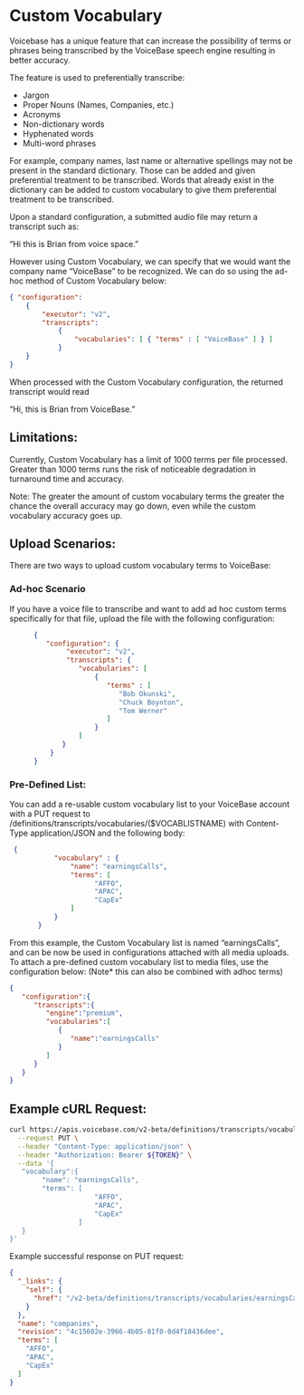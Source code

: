 
# Custom Vocabulary

Voicebase has a unique feature that can increase the possibility of terms or phrases being transcribed by the VoiceBase speech engine resulting in better accuracy.

The feature is used to preferentially transcribe:

* Jargon
* Proper Nouns (Names, Companies, etc.)
* Acronyms
* Non-dictionary words
* Hyphenated words 
* Multi-word phrases

For example, company names, last name or alternative spellings may not be present in the standard dictionary. Those can be added and given preferential treatment to be transcribed. Words that already exist in the dictionary can be added to custom vocabulary to give them preferential treatment to be transcribed.

Upon a standard configuration, a submitted audio file may return a transcript such as:

“Hi this is Brian from voice space.”

However using Custom Vocabulary, we can specify that we would want the company name “VoiceBase” to be recognized.  We can do so using the ad-hoc method of Custom Vocabulary below:

```json
{ "configuration": 
	{ 
		"executor": "v2", 
		"transcripts": 
			{
				"vocabularies": [ { "terms" : [ "VoiceBase" ] } ] 
			} 
	}
}
```

When processed with the Custom Vocabulary configuration, the returned transcript would read

“Hi, this is Brian from VoiceBase.”

## Limitations: 

Currently, Custom Vocabulary has a limit of 1000 terms per file processed. Greater than 1000 terms runs the risk of noticeable degradation in turnaround time and accuracy.

Note: The greater the amount of custom vocabulary terms the greater the chance the overall accuracy may go down, even while the custom vocabulary accuracy goes up. 

## Upload Scenarios:

There are two ways to upload custom vocabulary terms to VoiceBase:

### Ad-hoc Scenario 

If you have a voice file to transcribe and want to add ad hoc custom terms specifically for that file, upload the file with the following configuration:
```json
      {
         "configuration": {
              "executor": "v2",
              "transcripts": {
                 "vocabularies": [
                     {
                        "terms" : [
                           "Bob Okunski", 
                           "Chuck Boynton",
                           "Tom Werner"
                        ]
                     }
                 ]
             }
          }
      } 
```

### Pre-Defined List:

You can add a re-usable custom vocabulary list to your VoiceBase account with a PUT request to /definitions/transcripts/vocabularies/($VOCABLISTNAME) with Content-Type application/JSON and the following body:

```json
 {
           "vocabulary" : {
               "name": "earningsCalls",
               "terms": [
                     "AFFO",
                     "APAC",
                     "CapEx"
               ]
           }
       }
```

From this example, the Custom Vocabulary list is named “earningsCalls”, and can be now be used in configurations attached with all media uploads.  To attach a pre-defined custom vocabulary list to media files, use the configuration below:   (Note* this can also be combined with adhoc terms)

```json
{  
   "configuration":{  
      "transcripts":{  
         "engine":"premium",
         "vocabularies":[  
            {  
               "name":"earningsCalls"
            }
         ]
      }
   }
}
```

## Example cURL Request:

```bash
curl https://apis.voicebase.com/v2-beta/definitions/transcripts/vocabularies/companies \
  --request PUT \
  --header "Content-Type: application/json" \
  --header "Authorization: Bearer ${TOKEN}" \
  --data '{  
   "vocabulary":{  
        "name": "earningsCalls",
		"terms": [
                     "AFFO",
                     "APAC",
                     "CapEx"
                 ]
   }
}'
```

Example successful response on PUT request:

```json
{
  "_links": {
    "self": {
      "href": "/v2-beta/definitions/transcripts/vocabularies/earningsCalls"
    }
  },
  "name": "companies",
  "revision": "4c15602e-3966-4b05-81f0-0d4f18436dee",
  "terms": [
    "AFFO",
    "APAC",
    "CapEx"
  ]
}
```



 




